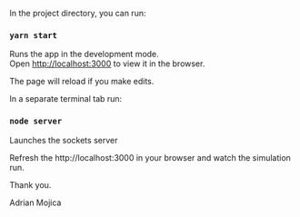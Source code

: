 In the project directory, you can run:

### `yarn start`

Runs the app in the development mode.<br />
Open [http://localhost:3000](http://localhost:3000) to view it in the browser.

The page will reload if you make edits.<br />

In a separate terminal tab run:
### `node server`

Launches the sockets server 

Refresh the http://localhost:3000
in your browser and watch the simulation run.

Thank you.

Adrian Mojica
